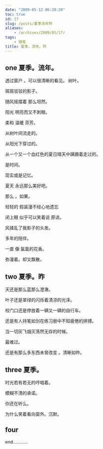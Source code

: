 ```yaml
---
date: "2009-05-12 06:20:20"
toc: true
id: 17
slug: /posts/夏季流年昨
aliases:
    - /archives/2009/05/17/
tags:
    - 随笔
title: 夏季。流年。昨
---
```


## one 夏季。流年。 

透过窗户 。可以很清晰的看见。 树叶。

斑斑驳驳的影子。 

随风摇摆着 那么坦然。 

阳光 明亮而又不刺眼。 

柔和 温暖 芬芳。 

从树叶间流走的。 

从阳光下穿过的。 

从一个又一个血红色的夏日晴天中蹒跚着走过的。 

是时间。 

现实或是记忆。 

夏天 永远那么美好吧。 

那么 。如果。 

轻轻的 假装漫不经心地遗忘 

闭上眼 似乎可以笑着说 原谅。 

风揉乱了我影子的头发。 

多年的陪伴。 

一直 像 氤氲的花香。 

弥漫着。却又飘散。 

## two 夏季。昨 

天还是那么蓝那么澄澈。 

叶子还是翠绿的闪烁着清凉的光泽。 

校门口还是停放着一辆又一辆的自行车。 

还是有人持笔如剑在练习册中不知疲倦的拼搏。 

当一切灰飞烟灭荡然无存的时候。 

最难过。 

还是有那么多东西未曾改变 。清晰如昨。 


## three 夏季。 

时光若有若无的哼唱着。 

模糊不清的承诺。 

你还在听么。 

为什么笑着看向窗外。沉默。

## four 

end…………
